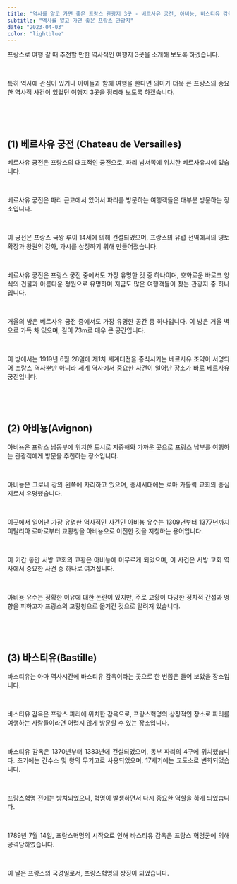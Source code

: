 ```yaml
---
title: "역사를 알고 가면 좋은 프랑스 관광지 3곳 - 베르사유 궁전, 아비뇽, 바스티유 감옥"
subtitle: "역사를 알고 가면 좋은 프랑스 관광지"
date: "2023-04-03"
color: "lightblue"
---
```



<p style="text-align: justify;" data-ke-size="size16">프랑스로 여행 갈 때 추천할 만한 역사적인 여행지 3곳을 소개해 보도록 하겠습니다.</p>
<p style="text-align: justify;" data-ke-size="size16"><br></p>
<p style="text-align: justify;" data-ke-size="size16">특히 역사에 관심이 있거나 아이들과 함께 여행을 한다면 의미가 더욱 큰 프랑스의 중요한 역사적 사건이 있었던 여행지 3곳을 정리해 보도록 하겠습니다.</p>
<p style="text-align: justify;" data-ke-size="size16"><br></p>
<p style="text-align: justify;" data-ke-size="size16"><br></p>
<h2 style="text-align: justify;" data-ke-size="size26">(1) 베르사유 궁전 (Chateau de Versailles)</h2>
<p style="text-align: justify;" data-ke-size="size16">베르사유 궁전은 프랑스의 대표적인 궁전으로, 파리 남서쪽에 위치한 베르사유시에 있습니다.</p>
<p style="text-align: justify;" data-ke-size="size16"><br></p>
<p style="text-align: justify;" data-ke-size="size16">베르사유 궁전은 파리 근교에서 있어서 파리를 방문하는 여행객들은 대부분 방문하는 장소입니다.</p>
<p style="text-align: justify;" data-ke-size="size16"><br></p>
<p style="text-align: justify;" data-ke-size="size16">이 궁전은 프랑스 국왕 루이 14세에 의해 건설되었으며, 프랑스의 유럽 전역에서의 영토 확장과 왕권의 강화, 과시를 상징하기 위해 만들어졌습니다.</p>
<p style="text-align: justify;" data-ke-size="size16"><br></p>
<p style="text-align: justify;" data-ke-size="size16">베르사유 궁전은 프랑스 궁전 중에서도 가장 유명한 것 중 하나이며, 호화로운 바로크 양식의 건물과 아름다운 정원으로 유명하며 지금도 많은 여행객들이 찾는 관광지 중 하나입니다.</p>
<p style="text-align: justify;" data-ke-size="size16"><br></p>
<p style="text-align: justify;" data-ke-size="size16">거울의 방은 베르사유 궁전 중에서도 가장 유명한 공간 중 하나입니다. 이 방은 거울 벽으로 가득 차 있으며, 길이 73m로 매우 큰 공간입니다.</p>
<p style="text-align: justify;" data-ke-size="size16"><br></p>
<p style="text-align: justify;" data-ke-size="size16">이 방에서는 1919년 6월 28일에 제1차 세계대전을 종식시키는 베르사유 조약이 서명되어 프랑스 역사뿐만 아니라 세계 역사에서 중요한 사건이 일어난 장소가 바로 베르사유 궁전입니다.</p>
<p style="text-align: justify;" data-ke-size="size16"><br></p>
<p style="text-align: justify;" data-ke-size="size16"><br></p>
<h2 style="text-align: justify;" data-ke-size="size26">(2) 아비뇽(Avignon)</h2>
<p style="text-align: justify;" data-ke-size="size16">아비뇽은 프랑스 남동부에 위치한 도시로 지중해와 가까운 곳으로 프랑스 남부를 여행하는 관광객에게 방문을 추천하는 장소입니다.</p>
<p style="text-align: justify;" data-ke-size="size16"><br></p>
<p style="text-align: justify;" data-ke-size="size16">아비뇽은 그로네 강의 왼쪽에 자리하고 있으며, 중세시대에는 로마 가톨릭 교회의 중심지로서 유명했습니다.</p>
<p style="text-align: justify;" data-ke-size="size16"><br></p>
<p style="text-align: justify;" data-ke-size="size16">이곳에서 일어난 가장 유명한 역사적인 사건인 아비뇽 유수는 1309년부터 1377년까지 이탈리아 로마로부터 교황청을 아비뇽으로 이전한 것을 지칭하는 용어입니다.</p>
<p style="text-align: justify;" data-ke-size="size16"><br></p>
<p style="text-align: justify;" data-ke-size="size16">이 기간 동안 서방 교회의 교황은 아비뇽에 머무르게 되었으며, 이 사건은 서방 교회 역사에서 중요한 사건 중 하나로 여겨집니다.</p>
<p style="text-align: justify;" data-ke-size="size16">&nbsp;</p>
<p style="text-align: justify;" data-ke-size="size16">아비뇽 유수는 정확한 이유에 대한 논란이 있지만, 주로 교황이 다양한 정치적 간섭과 영향을 피하고자 프랑스의 교황청으로 옮겨간 것으로 알려져 있습니다.</p>
<p style="text-align: justify;" data-ke-size="size16"><br></p>
<p style="text-align: justify;" data-ke-size="size16"><br></p>
<h2 style="text-align: justify;" data-ke-size="size26">(3) 바스티유(Bastille)</h2>
<p style="text-align: justify;" data-ke-size="size16"><span style="color: #333333; text-align: justify;">바스티유</span>는 아마 역사시간에 바스티유 감옥이라는 곳으로 한 번쯤은 들어 보았을 장소입니다.</p>
<p style="text-align: justify;" data-ke-size="size16"><br></p>
<p style="text-align: justify;" data-ke-size="size16">바스티유 감옥은 프랑스 파리에 위치한 감옥으로, 프랑스혁명의 상징적인 장소로 파리를 여행하는 사람들이라면 어렵지 않게 방문할 수 있는 장소입니다.</p>
<p style="text-align: justify;" data-ke-size="size16"><br></p>
<p style="text-align: justify;" data-ke-size="size16">바스티유 감옥은 1370년부터 1383년에 건설되었으며, 동부 파리의 4구에 위치했습니다. 초기에는 간수소 및 왕의 무기고로 사용되었으며, 17세기에는 교도소로 변화되었습니다.</p>
<p style="text-align: justify;" data-ke-size="size16"><br></p>
<p style="text-align: justify;" data-ke-size="size16">프랑스혁명 전에는 방치되었으나, 혁명이 발생하면서 다시 중요한 역할을 하게 되었습니다.</p>
<p style="text-align: justify;" data-ke-size="size16"><br></p>
<p style="text-align: justify;" data-ke-size="size16">1789년 7월 14일, 프랑스혁명의 시작으로 인해 바스티유 감옥은 프랑스 혁명군에 의해 공격당하였습니다.</p>
<p style="text-align: justify;" data-ke-size="size16"><br></p>
<p style="text-align: justify;" data-ke-size="size16">이 날은 프랑스의 국경일로서, 프랑스혁명의 상징이 되었습니다.</p>
<p style="text-align: justify;" data-ke-size="size16"><br></p>